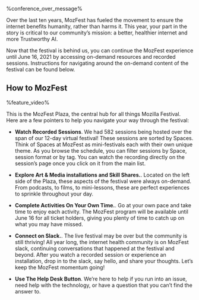 <!-- This is the Plaza page when the visitor is signed in -->

%conference_over_message%

Over the last ten years, MozFest has fueled the movement to ensure the internet benefits humanity, rather than harms it. This year, your part in the story is critical to our community’s mission: a better, healthier internet and more Trustworthy AI.

Now that the festival is behind us, you can continue the MozFest experience until June 16, 2021 by accessing on-demand resources and recorded sessions. Instructions for navigating around the on-demand content of the festival can be found below.

## How to MozFest

%feature_video%

This is the MozFest Plaza, the central hub for all things Mozilla Festival. Here are a few pointers to help you navigate your way through the festival:

- **Watch Recorded Sessions**. We had 582 sessions being hosted over the span of our 12-day virtual festival! These sessions are sorted by Spaces. Think of Spaces at MozFest as mini-festivals each with their own unique theme. As you browse the schedule, you can filter sessions by Space, session format or by tag. You can watch the recording directly on the session’s page once you click on it from the main list.

- **Explore Art & Media installations and Skill Shares.**. Located on the left side of the Plaza, these aspects of the festival were always on-demand. From podcasts, to films, to mini-lessons, these are perfect experiences to sprinkle throughout your day.

- **Complete Activities On Your Own Time.**. Go at your own pace and take time to enjoy each activity. The MozFest program will be available until June 16 for all ticket holders, giving you plenty of time to catch up on what you may have missed.

- **Connect on Slack.**. The live festival may be over but the community is still thriving! All year long, the internet health community is on MozFest slack, continuing conversations that happened at the festival and beyond. After you watch a recorded session or experience an installation, drop in to the slack, say hello, and share your thoughts. Let’s keep the MozFest momentum going!

- **Use The Help Desk Button**. We’re here to help if you run into an issue, need help with the technology, or have a question that you can’t find the answer to.
